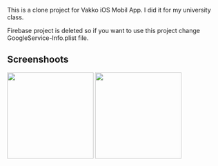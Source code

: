 This is a clone project for Vakko iOS Mobil App. I did it for my university class.

Firebase project is deleted so if you want to use this project change GoogleService-Info.plist file.

<h2>Screenshoots</h2>
<div>
  <img src="https://i.ibb.co/zNVQwHc/ekran-goruntusu-1.jpg" width="200">
  <img src="https://i.ibb.co/9s7N54B/ekran-goruntusu-2.jpg" width="200">
</div>

